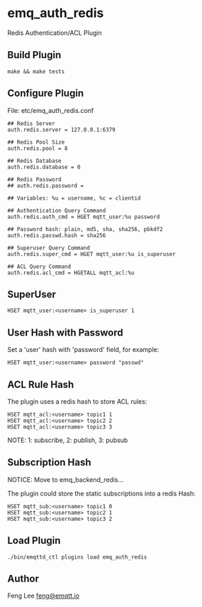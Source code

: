
emq_auth_redis
==============

Redis Authentication/ACL Plugin

Build Plugin
------------

```
make && make tests
```

Configure Plugin
----------------

File: etc/emq_auth_redis.conf

```
## Redis Server
auth.redis.server = 127.0.0.1:6379

## Redis Pool Size
auth.redis.pool = 8

## Redis Database
auth.redis.database = 0

## Redis Password
## auth.redis.password =

## Variables: %u = username, %c = clientid

## Authentication Query Command
auth.redis.auth_cmd = HGET mqtt_user:%u password

## Password hash: plain, md5, sha, sha256, pbkdf2
auth.redis.passwd.hash = sha256

## Superuser Query Command
auth.redis.super_cmd = HGET mqtt_user:%u is_superuser

## ACL Query Command
auth.redis.acl_cmd = HGETALL mqtt_acl:%u
```

SuperUser
---------

```
HSET mqtt_user:<username> is_superuser 1
```

User Hash with Password
-----------------------

Set a 'user' hash with 'password' field, for example:

```
HSET mqtt_user:<username> password "passwd"
```

ACL Rule Hash
-------------

The plugin uses a redis hash to store ACL rules:

```
HSET mqtt_acl:<username> topic1 1
HSET mqtt_acl:<username> topic2 2
HSET mqtt_acl:<username> topic3 3
```

NOTE: 1: subscribe, 2: publish, 3: pubsub

Subscription Hash
-----------------

NOTICE: Move to emq_backend_redis...

The plugin could store the static subscriptions into a redis Hash:

```
HSET mqtt_sub:<username> topic1 0
HSET mqtt_sub:<username> topic2 1
HSET mqtt_sub:<username> topic3 2
```

Load Plugin
-----------

```
./bin/emqttd_ctl plugins load emq_auth_redis
```

Author
------

Feng Lee <feng@emqtt.io>

